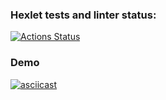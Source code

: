 ### Hexlet tests and linter status:
[![Actions Status](https://github.com/sergkim13/python-project-50/workflows/hexlet-check/badge.svg)](https://github.com/sergkim13/python-project-50/actions)

### Demo
[![asciicast](https://asciinema.org/a/MXN1ANBG8ch6cHb4mtPUWINhx.svg)](https://asciinema.org/a/MXN1ANBG8ch6cHb4mtPUWINhx)